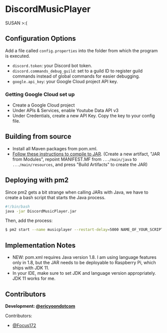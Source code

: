 # DiscordMusicPlayer
SUSAN >:(

## Configuration Options
Add a file called `config.properties` into the folder from which the program is executed.
- `discord.token`: your Discord bot token.
- `discord.commands_debug_guild`: set to a guild ID to register guild commands instead of global commands for easier debugging.
- `google.api_key`: your Google Cloud project API key.

### Getting Google Cloud set up
- Create a Google Cloud project
- Under APIs & Services, enable Youtube Data API v3
- Under Credentials, create a new API Key. Copy the key to your config file.

## Building from source
- Install all Maven packages from pom.xml.
- [Follow these instructions to compile to JAR](https://stackoverflow.com/a/45303637/4699945). (Create a new artifact, "JAR from Modules",
repoint MANIFEST.MF from `.../main/java` to `.../main/resources`, and press "Build Artifacts" to create the JAR)

## Deploying with pm2
Since pm2 gets a bit strange when calling JARs with Java, we have to create a bash script that starts the Java process.
```bash
#!/bin/bash
java -jar DiscordMusicPlayer.jar
```

Then, add the process:
```bash
$ pm2 start --name musicplayer --restart-delay=5000 NAME_OF_YOUR_SCRIPT.sh
```

## Implementation Notes
- NEW: pom.xml requires Java version 1.8. I am using language features only in
1.8, but the JAR needs to be deployable to Raspberry Pi, which ships with JDK 11.
- In your IDE, make sure to set JDK and language version appropriately. JDK 11 works for me.

## Contributors
**Development: [@ericyoondotcom](https://github.com/ericyoondotcom)**

Contributors:
- [@Focus172](https://github.com/Focus172)